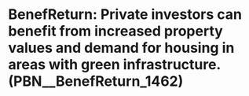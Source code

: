 # BenefReturn: __Private investors can benefit from increased property values and demand for housing in areas with green infrastructure.__ (PBN__BenefReturn_1462)


